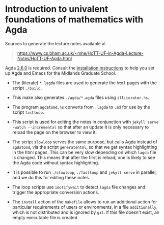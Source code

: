# Introduction to univalent foundations of mathematics with Agda

Sources to generate the lecture notes available at

   > https://www.cs.bham.ac.uk/~mhe/HoTT-UF-in-Agda-Lecture-Notes/HoTT-UF-Agda.html

Agda [2.6.0](https://agda.readthedocs.io/en/v2.6.0/getting-started/installation.html) is required. Consult the [installation instructions](INSTALL.md) to help you set up Agda and Emacs for the Midlands Graduate School.

* The (literate) `*.lagda` files are used to generate the `html` pages with the script `./build`.

* This make also generates `./agda/*.agda` files using  `illiterator.hs`.

* The program `agdatomd.hs` converts from `.lagda` to `.md` for use by the script `fastloop`.

* This script is used for editing the notes in conjunction with `jekyll serve -watch --incremental` so that after an update it is only necessary to reload the page on the browser to view it.

* The script `slowloop` serves the same purpose, but calls Agda instead of `agdatomd`, via the script `generatehtml`, so that we get syntax highlighting in the html pages. This can be very slow depending on which `lagda` file is changed. This means that after the first is reload, one is likely to see the Agda code without syntax highlighting.

* It is possible to run `./slowloop`, `./fastloop` and `jekyll serve` in parallel, and we do this for editing these notes.

* The loop scripts use `inotifywait` to detect `lagda` file changes and trigger the appropriate conversion actions.

* The `install` action of the `makefile` allows to run an additional action for particular requirements of users or environments, in a file `additionally`, which is not distributed and is ignored by `git`. If this file doesn't exist, an empty executable file is created.
